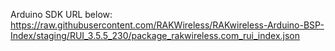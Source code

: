 Arduino SDK URL below: 
https://raw.githubusercontent.com/RAKWireless/RAKwireless-Arduino-BSP-Index/staging/RUI_3.5.5_230/package_rakwireless.com_rui_index.json
